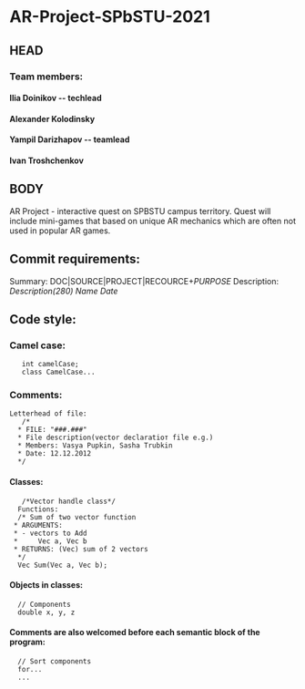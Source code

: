 # AR-Project-SPbSTU-2021
## HEAD
### Team members: 
   #### Ilia Doinikov -- **techlead**
   #### Alexander Kolodinsky
   #### Yampil Darizhapov -- **teamlead**
   #### Ivan Troshchenkov
## BODY
AR Project - interactive quest on SPBSTU campus territory. Quest will include mini-games that based on unique AR mechanics which are often not used in popular AR games.

## Commit requirements:
Summary:
DOC|SOURCE|PROJECT|RECOURCE+*PURPOSE*
Description:
*Description(280)*
*Name*
*Date*

## Code style:
  ### Camel case:
       int camelCase;
       class CamelCase...
  ### Comments: 
    Letterhead of file: 
       /*
      * FILE: "###.###"
      * File description(vector declaratioт file e.g.)
      * Members: Vasya Pupkin, Sasha Trubkin
      * Date: 12.12.2012
      */
   #### Classes:
       /*Vector handle class*/
      Functions: 
      /* Sum of two vector function
     * ARGUMENTS:
     * - vectors to Add
     *     Vec a, Vec b
     * RETURNS: (Vec) sum of 2 vectors
      */
      Vec Sum(Vec a, Vec b);
   #### Objects in classes:
      // Components
      double x, y, z
   #### Comments are also welcomed before each semantic block of the program:
      // Sort components
      for...
      ...
      

  
 
